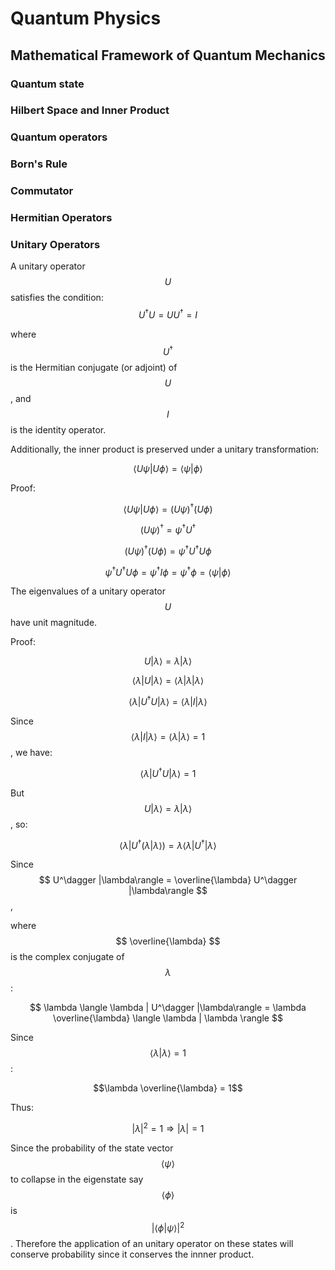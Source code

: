 <head>
    <script src="https://polyfill.io/v3/polyfill.min.js?features=es6"></script>
    <script id="MathJax-script" async src="https://cdn.jsdelivr.net/npm/mathjax@3/es5/tex-mml-chtml.js"></script>
</head>

# Quantum Physics

## Mathematical Framework of Quantum Mechanics
### Quantum state
### Hilbert Space and Inner Product
### Quantum operators
### Born's Rule
### Commutator
### Hermitian Operators

### Unitary Operators

A unitary operator $$ U $$ satisfies the condition:
$$ U^\dagger U = U U^\dagger = I $$

where $$ U^\dagger $$ is the Hermitian conjugate (or adjoint) of $$ U $$, and $$ I $$ is the identity operator.

Additionally, the inner product is preserved under a unitary transformation:

$$ \langle U \psi | U \phi \rangle = \langle \psi | \phi \rangle $$

Proof:

$$ \langle U \psi | U \phi \rangle = (U \psi)^\dagger (U \phi) $$

$$ (U \psi)^\dagger = \psi^\dagger U^\dagger $$

$$ (U \psi)^\dagger (U \phi) = \psi^\dagger U^\dagger U \phi $$

$$ \psi^\dagger U^\dagger U \phi = \psi^\dagger I \phi = \psi^\dagger \phi = \langle \psi | \phi \rangle $$

The eigenvalues of a unitary operator $$ U $$ have unit magnitude.

Proof:

$$ U |\lambda\rangle = \lambda |\lambda\rangle $$

$$ \langle \lambda | U |\lambda\rangle = \langle \lambda | \lambda |\lambda\rangle $$

$$ \langle \lambda | U^\dagger U |\lambda\rangle = \langle \lambda | I |\lambda\rangle $$

Since $$ \langle \lambda | I |\lambda\rangle = \langle \lambda | \lambda \rangle = 1 $$, we have:

$$ \langle \lambda | U^\dagger U |\lambda\rangle = 1 $$

But $$ U |\lambda\rangle = \lambda |\lambda\rangle $$, so:

$$ \langle \lambda | U^\dagger (\lambda |\lambda\rangle) = \lambda \langle \lambda | U^\dagger |\lambda\rangle $$

Since $$ U^\dagger |\lambda\rangle = \overline{\lambda} U^\dagger |\lambda\rangle $$,

where $$ \overline{\lambda} $$ is the complex conjugate of $$ \lambda $$:

$$ \lambda \langle \lambda | U^\dagger |\lambda\rangle = \lambda \overline{\lambda} \langle \lambda | \lambda \rangle $$

Since $$ \langle \lambda | \lambda \rangle = 1 $$:

$$\lambda \overline{\lambda} = 1$$

Thus:

$$ |\lambda|^2 = 1 \Rightarrow |\lambda| = 1 $$

Since the probability of the state vector $$\langle \psi \rangle$$ to collapse in the eigenstate say $$\langle \phi \rangle$$ is $${|\langle \phi | \psi \rangle|}^2$$.
Therefore the application of an unitary operator on these states will conserve probability since it conserves the innner product.
